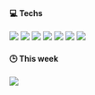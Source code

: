 #### 💻 Techs
![](https://img.shields.io/badge/-React-000?&logo=react)
![](https://img.shields.io/badge/-Vue-000?&logo=vue.js)
![](https://img.shields.io/badge/-Svelte-000?&logo=svelte)
![](https://img.shields.io/badge/-TypeScript-000?&logo=typescript)
![](https://img.shields.io/badge/-Python-000?&logo=python)
![](https://img.shields.io/badge/-Flutter-000?&logo=flutter)
![](https://img.shields.io/badge/-Rust-000?&logo=rust)

#### 🕒 This week
![](https://github-readme-stats.vercel.app/api/wakatime?username=hinryd&layout=compact&theme=merko&hide_title=true)
